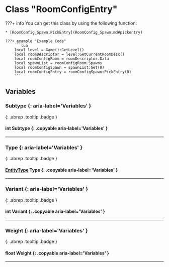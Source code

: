 # Class "RoomConfigEntry"
???+ info
    You can get this class by using the following function:

    * [RoomConfig_Spawn.PickEntry](RoomConfig_Spawn.md#pickentry)

    ???+ example "Example Code"
        ```lua
        local level = Game():GetLevel()
        local roomDescriptor = level:GetCurrentRoomDesc()
        local roomConfigRoom = roomDescriptor.Data
        local spawnList = roomConfigRoom.Spawns
        local roomConfigSpawn = spawnList:Get(0)
        local roomConfigEntry = roomConfigSpawn:PickEntry(0)
        ```
## Variables
### Subtype {: aria-label='Variables' }
[ ](#){: .abrep .tooltip .badge }
#### int Subtype  {: .copyable aria-label='Variables' }

___
### Type {: aria-label='Variables' }
[ ](#){: .abrep .tooltip .badge }
#### [EntityType](enums/EntityType.md) Type  {: .copyable aria-label='Variables' }

___
### Variant {: aria-label='Variables' }
[ ](#){: .abrep .tooltip .badge }
#### int Variant  {: .copyable aria-label='Variables' }

___
### Weight {: aria-label='Variables' }
[ ](#){: .abrep .tooltip .badge }
#### float Weight  {: .copyable aria-label='Variables' }

___
